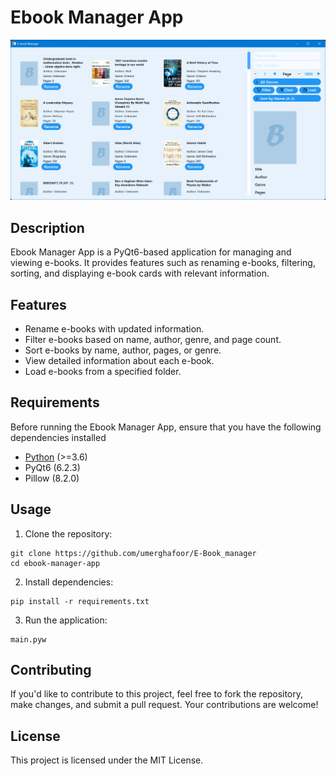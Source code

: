 # Ebook Manager App

![App Screenshot](screenshot.png)

## Description

Ebook Manager App is a PyQt6-based application for managing and viewing e-books. It provides features such as renaming e-books, filtering, sorting, and displaying e-book cards with relevant information.

## Features

- Rename e-books with updated information.
- Filter e-books based on name, author, genre, and page count.
- Sort e-books by name, author, pages, or genre.
- View detailed information about each e-book.
- Load e-books from a specified folder.

## Requirements

Before running the Ebook Manager App, ensure that you have the following dependencies installed
- [Python](https://www.python.org/downloads/) (>=3.6)
- PyQt6 (6.2.3)
- Pillow (8.2.0)

## Usage

1. Clone the repository:

```
git clone https://github.com/umerghafoor/E-Book_manager
cd ebook-manager-app
```

2. Install dependencies:
```
pip install -r requirements.txt
```
3. Run the application:
```
main.pyw
```

## Contributing
If you'd like to contribute to this project, feel free to fork the repository, make changes, and submit a pull request. Your contributions are welcome!

## License
This project is licensed under the MIT License.